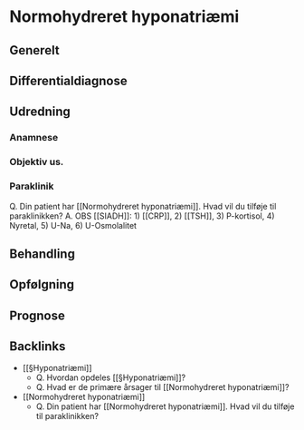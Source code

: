 # Normohydreret hyponatriæmi
## Generelt


## Differentialdiagnose


## Udredning
### Anamnese

### Objektiv us.

### Paraklinik
Q. Din patient har [[Normohydreret hyponatriæmi]]. Hvad vil du tilføje til paraklinikken?
A. OBS [[SIADH]]: 1) [[CRP]], 2) [[TSH]], 3) P-kortisol, 4) Nyretal, 5) U-Na, 6) U-Osmolalitet

## Behandling


## Opfølgning


## Prognose


## Backlinks
* [[§Hyponatriæmi]]
	* Q. Hvordan opdeles [[§Hyponatriæmi]]?
	* Q. Hvad er de primære årsager til [[Normohydreret hyponatriæmi]]?
* [[Normohydreret hyponatriæmi]]
	* Q. Din patient har [[Normohydreret hyponatriæmi]]. Hvad vil du tilføje til paraklinikken?

<!-- #anki/tag/med/Geri #anki/deck/Medicine -->

<!-- {BearID:EF96AC1C-FFB2-41D9-8A55-AD6E0E5C3CA5-21575-00002BD5918DE629} -->
